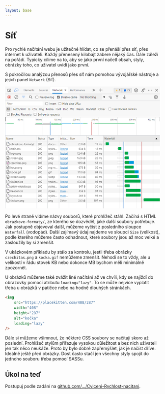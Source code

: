```yaml
---
layout: base
---
```


# Síť

Pro rychlé načítání webu je užitečné hlídat, co se přenáší přes síť, přes internet k uživateli. Každý přenesený kilobajt zabere nějaký čas. Dále záleží na pořádí. Typicky cílíme na to, aby se jako první načetl obsah, styly, obrázky toho, co uživatel uvidí jako první.

S pokročilou analýzou přenosů přes síť nám pomohou vývojářské nástroje a jejich panel `Network` (Síť).

![Network panel](static/screenshots/network-panel.png)

Po levé straně vidíme názvy souborů, které prohlížeč stáhl. Začíná s HTML `obrazkove-formaty/`, ze kterého se dozvěděl, jaké další soubory potřebuje. Jak postupně objevoval další, můžeme vyčíst z posledního sloupce `Waterfall` (vodopád). Další zajímavý údaj najdeme ve sloupci `Size` (velikost), podle kterého můžeme často odhadnout, které soubory jsou až moc velké a zasloužily by si zmenšit.

V ukázkovém příkladu by stálo za kontrolu, jestli třeba obrázky `czechitas.png` a `kocka.gif` nemůžeme zmenšit. Nehodí se to vždy, ale u velikostí v řádu stovek KB nebo dokonce MB bychom měli minimálně zpozornět.

U obrázků můžeme také zvážit líné načítání až ve chvíli, kdy se najíždí do obrazovky pomocí atributu `loading="lazy"`. To se může nejvíce vyplatit třeba u obrázků v patičce nebo na hodně dlouhých stránkách.

```html
<img
	src="https://placekitten.com/408/287"
	width="408"
	height="287"
	alt="kočka"
	loading="lazy"
/>
```

Dále si můžeme všimnout, že některé CSS soubory se načítají skoro až poslední. Prohlížeč stylům přiřazuje vysokou důležitost a bez nich uživateli jen tak něco neukáže. Proto by bylo dobré zapřemýšlet, jak je načíst dříve. Ideálně ještě před obrázky. Dost často stačí jen všechny styly spojit do jednoho souboru třeba pomocí SASSu.

## Úkol na teď

Postupuj podle zadání na [github.com/…/Cviceni-Rychlost-nacitani](https://github.com/Czechitas-podklady-WEB/Cviceni-Rychlost-nacitani).
